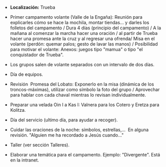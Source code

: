 [nombre]: <> (Campa Verano)
[sidebar]: <> (Campamento de Verano)
[icon]: <> (fa-mountain-sun)
[exit]: <> (exit)

- **Localización:** Trueba

- Primer campamento volante (Valle de la Engaña): Reunión para explicarles cómo se hace la mochila, montar tiendas... y darles los folletos del campamento / Dura 4 días (principio del campamento) / A la mañana al comenzar la marcha hacer una oración / al partir de Trueba hacer una promesa ante la cruz y al regresar una ofrenda/ Misa en el volante (perdón: quemar palos; gesto de lavar las manos) / Posibilidad para motivar el volante: Anexos: juegos tipo "mamua" o tipo "el conquistador de Trueba".

- Los grupos salen de volante separados con un intervalo de dos días.

- Día de equipos.

- Revisión  Promesa del Lobato: Exponerlo en la misa (dinámica de los troncos-máximas), utilizar como símbolo la foto del grupo / Aprovechar para hablar con cada chaval mientras lo revisan individualmente.

- Preparar una velada Oin I a Kas I: Valnera para los Cotero y Eretza para Kolitza.

- Día del servicio (ultimo día, para ayudar a recoger).

- Cuidar las oraciones de la noche: símbolos, estrellas,...  En alguna revisión. "Alguien me ha recordado a Jesús cuando..."

- Taller (ver sección Talleres).

- Elaborar una temática para el campamento. Ejemplo: "Divergente". Está en la intranet.